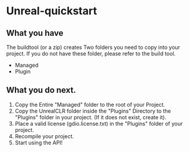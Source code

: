 # Unreal-quickstart

## What you have

The buildtool (or a zip) creates Two folders you need to copy into your project. If you do not have these folder, please refer to the build tool. 

- Managed
- Plugin

## What you do next. 

1. Copy the Entire "Managed" folder to the root of your Project.
2. Copy the UnrealCLR folder inside the "Plugins" Directory to the "Plugins" folder in your project. (If it does not exist, create it).  
3. Place a valid license (gdio.license.txt) in the "Plugins" folder of your project.
4. Recompile your project.
5. Start using the API!

